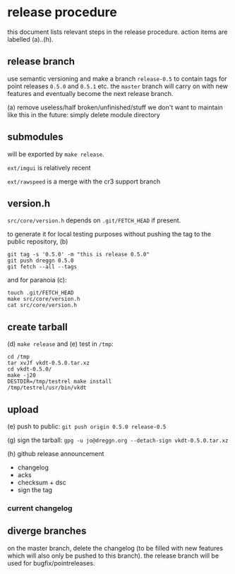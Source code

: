 # release procedure

this document lists relevant steps in the release procedure.
action items are labelled (a)..(h).

## release branch

use semantic versioning and make a branch `release-0.5` to
contain tags for point releases `0.5.0` and `0.5.1` etc.
the `master` branch will carry on with new features and eventually become the
next release branch.

(a) remove useless/half broken/unfinished/stuff we don't want to maintain like
this in the future: simply delete module directory

## submodules

will be exported by `make release`.

`ext/imgui` is relatively recent

`ext/rawspeed` is a merge with the cr3 support branch

## version.h

`src/core/version.h` depends on `.git/FETCH_HEAD` if present.

to generate it for local testing purposes without pushing the tag
to the public repository, (b)
```
git tag -s '0.5.0' -m "this is release 0.5.0"
git push dreggn 0.5.0
git fetch --all --tags
```

and for paranoia (c):

```
touch .git/FETCH_HEAD
make src/core/version.h
cat src/core/version.h
```

## create tarball

(d) `make release` and (e) test in `/tmp`:

```
cd /tmp
tar xvJf vkdt-0.5.0.tar.xz
cd vkdt-0.5.0/
make -j20
DESTDIR=/tmp/testrel make install
/tmp/testrel/usr/bin/vkdt
```

## upload

(e) push to public: `git push origin 0.5.0 release-0.5`

(g) sign the tarball:
`gpg -u jo@dreggn.org --detach-sign vkdt-0.5.0.tar.xz`

(h) github release announcement

* changelog
* acks
* checksum + dsc
* sign the tag

### current changelog

## diverge branches

on the master branch, delete the changelog (to be filled with new features which
will also only be pushed to this branch). the release branch will be used for
bugfix/pointreleases.
